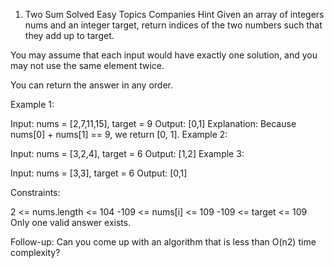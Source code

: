 1. Two Sum
   Solved
   Easy
   Topics
   Companies
   Hint
   Given an array of integers nums and an integer target, return indices of the two numbers such that they add up to target.

You may assume that each input would have exactly one solution, and you may not use the same element twice.

You can return the answer in any order.

Example 1:

Input: nums = [2,7,11,15], target = 9
Output: [0,1]
Explanation: Because nums[0] + nums[1] == 9, we return [0, 1].
Example 2:

Input: nums = [3,2,4], target = 6
Output: [1,2]
Example 3:

Input: nums = [3,3], target = 6
Output: [0,1]

Constraints:

2 <= nums.length <= 104
-109 <= nums[i] <= 109
-109 <= target <= 109
Only one valid answer exists.

Follow-up: Can you come up with an algorithm that is less than O(n2) time complexity?
